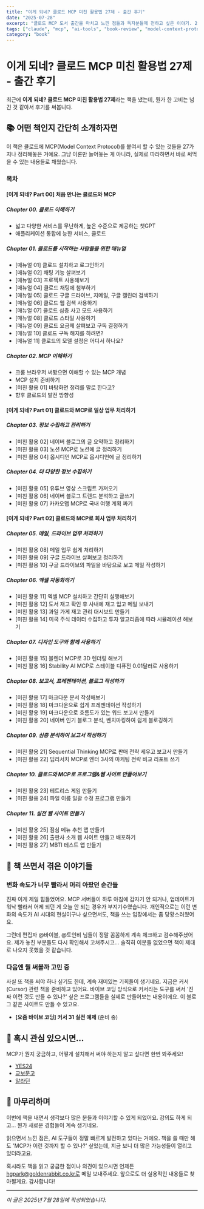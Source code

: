 ```yaml
---
title: "이게 되네? 클로드 MCP 미친 활용법 27제 - 출간 후기"
date: "2025-07-28"
excerpt: "클로드 MCP 도서 출간을 마치고 느낀 점들과 독자분들께 전하고 싶은 이야기. 27가지 실전 활용법과 책 쓰면서 겪은 이야기까지 솔직하게 정리해봤습니다."
tags: ["claude", "mcp", "ai-tools", "book-review", "model-context-protocol"]
category: "book"
---
```


# 이게 되네? 클로드 MCP 미친 활용법 27제 - 출간 후기

최근에 **이게 되네? 클로드 MCP 미친 활용법 27제**라는 책을 냈는데, 뭔가 한 고비는 넘긴 것 같아서 후기를 써봅니다.

## 📚 어떤 책인지 간단히 소개하자면

이 책은 클로드에 MCP(Model Context Protocol)를 붙여서 할 수 있는 것들을 27가지나 정리해놓은 거예요. 그냥 이론만 늘어놓는 게 아니라, 실제로 따라하면서 바로 써먹을 수 있는 내용들로 채웠습니다. 

### 목차

#### [이게 되네? Part 00] 처음 만나는 클로드와 MCP

##### **Chapter 00. 클로드 이해하기**
  - 넓고 다양한 서비스를 무난하게, 높은 수준으로 제공하는 챗GPT
  - 애플리케이션 통합에 능한 서비스, 클로드

##### **Chapter 01. 클로드를 시작하는 사람들을 위한 매뉴얼**
  - [매뉴얼 01] 클로드 설치하고 로그인하기
  - [매뉴얼 02] 채팅 기능 살펴보기
  - [매뉴얼 03] 프로젝트 사용해보기
  - [매뉴얼 04] 클로드 채팅에 첨부하기
  - [매뉴얼 05] 클로드 구글 드라이브, 지메일, 구글 캘린더 검색하기
  - [매뉴얼 06] 클로드 웹 검색 사용하기
  - [매뉴얼 07] 클로드 심층 사고 모드 사용하기
  - [매뉴얼 08] 클로드 스타일 사용하기
  - [매뉴얼 09] 클로드 요금제 살펴보고 구독 결정하기
  - [매뉴얼 10] 클로드 구독 해지를 하려면?
  - [매뉴얼 11] 클로드의 모델 설정은 어디서 하나요?

##### **Chapter 02. MCP 이해하기**
  - 크롬 브라우저 써봤으면 이해할 수 있는 MCP 개념
  - MCP 설치 준비하기
  - [미친 활용 01] 바탕화면 정리를 말로 한다고?
  - 향후 클로드의 발전 방향성

#### [이게 되네? Part 01] 클로드와 MCP로 일상 업무 처리하기

##### **Chapter 03. 정보 수집하고 관리하기**
  - [미친 활용 02] 네이버 블로그의 글 요약하고 정리하기
  - [미친 활용 03] 노션 MCP로 노션에 글 정리하기
  - [미친 활용 04] 옵시디언 MCP로 옵시디언에 글 정리하기

##### **Chapter 04. 더 다양한 정보 수집하기**
  - [미친 활용 05] 유튜브 영상 스크립트 가져오기
  - [미친 활용 06] 네이버 블로그 트렌드 분석하고 글쓰기
  - [미친 활용 07] 카카오맵 MCP로 국내 여행 계획 짜기

#### [이게 되네? Part 02] 클로드와 MCP로 회사 업무 처리하기

##### **Chapter 05. 메일, 드라이브 업무 처리하기**
  - [미친 활용 08] 메일 업무 쉽게 처리하기
  - [미친 활용 09] 구글 드라이브 살펴보고 정리하기
  - [미친 활용 10] 구글 드라이브의 파일을 바탕으로 보고 메일 작성하기

##### **Chapter 06. 엑셀 자동화하기**
  - [미친 활용 11] 엑셀 MCP 설치하고 간단히 실행해보기
  - [미친 활용 12] 도서 재고 확인 후 사내에 재고 입고 메일 보내기
  - [미친 활용 13] 과일 가게 재고 관리 대시보드 만들기
  - [미친 활용 14] 미국 주식 데이터 수집하고 투자 알고리즘에 따라 시뮬레이션 해보기

##### **Chapter 07. 디자인 도구와 함께 사용하기**
  - [미친 활용 15] 블렌더 MCP로 3D 렌더링 해보기
  - [미친 활용 16] Stability AI MCP로 스테이블 디퓨전 0.01달러로 사용하기

##### **Chapter 08. 보고서, 프레젠테이션, 블로그 작성하기**
  - [미친 활용 17] 마크다운 문서 작성해보기
  - [미친 활용 18] 마크다운으로 쉽게 프레젠테이션 작성하기
  - [미친 활용 19] 마크다운으로 흐름도가 있는 워드 보고서 만들기
  - [미친 활용 20] 네이버 인기 블로그 분석, 벤치마킹하여 쉽게 블로깅하기

##### **Chapter 09. 심층 분석하여 보고서 작성하기**
  - [미친 활용 21] Sequential Thinking MCP로 판매 전략 세우고 보고서 만들기
  - [미친 활용 22] 딥리서치 MCP로 엔터 3사의 마케팅 전략 비교 리포트 쓰기

##### **Chapter 10. 클로드와 MCP로 프로그램&웹 사이트 만들어보기**
  - [미친 활용 23] 테트리스 게임 만들기
  - [미친 활용 24] 파일 이름 일괄 수정 프로그램 만들기

##### **Chapter 11. 실전 웹 사이트 만들기**
  - [미친 활용 25] 점심 메뉴 추천 앱 만들기
  - [미친 활용 26] 출판사 소개 웹 사이트 만들고 배포하기
  - [미친 활용 27] MBTI 테스트 앱 만들기

## 🎯 책 쓰면서 겪은 이야기들

### 변화 속도가 너무 빨라서 머리 아팠던 순간들

진짜 이게 제일 힘들었어요. MCP 서버들이 하루 아침에 갑자기 안 되거나, 업데이트가 워낙 빨라서 어제 되던 게 오늘 안 되는 경우가 부지기수였습니다. 개인적으로는 이런 변화의 속도가 AI 시대의 현실이구나 싶으면서도, 책을 쓰는 입장에서는 좀 당황스러웠어요.

그런데 편집자 @바이블, @토인비 님들이 정말 꼼꼼하게 계속 체크하고 검수해주셨어요. 제가 놓친 부분들도 다시 확인해서 고쳐주시고... 솔직히 이분들 없었으면 책이 제대로 나오지 못했을 것 같습니다.

### 다음엔 뭘 써볼까 고민 중

사실 또 책을 써야 하나 싶기도 한데, 계속 재미있는 기회들이 생기네요. 지금은 커서(Cursor) 관련 책을 준비하고 있어요. 바이브 코딩 방식으로 커서라는 도구를 써서 '진짜 이런 것도 만들 수 있나?' 싶은 프로그램들을 실제로 만들어보는 내용이에요. 이 블로그 같은 사이트도 만들 수 있고요.

- **[요즘 바이브 코딩] 커서 31 실전 예제** (준비 중)

## 📖 혹시 관심 있으시면...

MCP가 뭔지 궁금하고, 어떻게 설치해서 써야 하는지 알고 싶다면 한번 봐주세요!

- [YES24](https://www.yes24.com/product/goods/147957269)
- [교보문고](https://product.kyobobook.co.kr/detail/S000216878225)
- [알라딘](https://www.aladin.co.kr/shop/wproduct.aspx?ItemId=366531111)

## 🙏 마무리하며

이번에 책을 내면서 생각보다 많은 분들과 이야기할 수 있게 되었어요. 강의도 하게 되고... 뭔가 새로운 경험들이 계속 생기네요.

읽으면서 느낀 점은, AI 도구들이 정말 빠르게 발전하고 있다는 거예요. 책을 쓸 때만 해도 'MCP가 이런 것까지 할 수 있나?' 싶었는데, 지금 보니 더 많은 가능성들이 열리고 있더라고요.

혹시라도 책을 읽고 궁금한 점이나 의견이 있으시면 언제든 hgpark@goldenrabbit.co.kr로 메일 보내주세요. 앞으로도 더 실용적인 내용들로 찾아뵐게요. 감사합니다!

---
*이 글은 2025년 7월 28일에 작성되었습니다.*